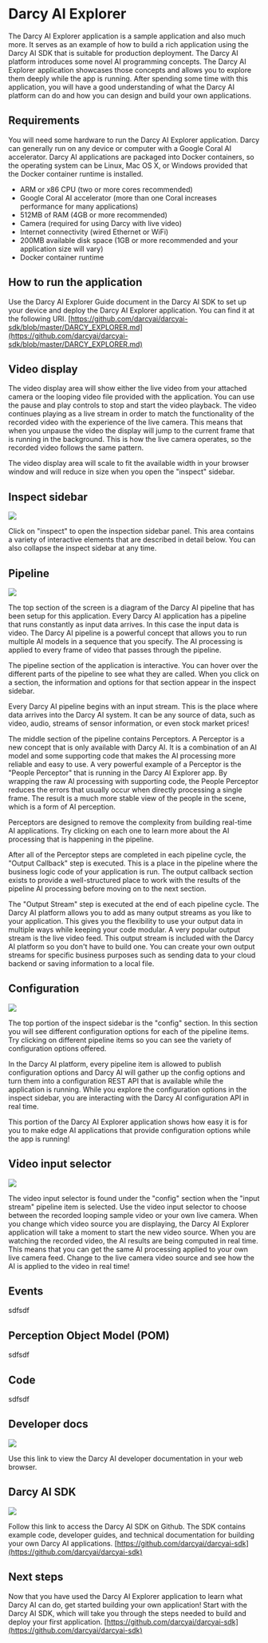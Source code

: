 # Darcy AI Explorer

The Darcy AI Explorer application is a sample application and also much more. It serves as an example of how to build a rich application using the Darcy AI SDK that is suitable for production deployment. The Darcy AI platform introduces some novel AI programming concepts. The Darcy AI Explorer application showcases those concepts and allows you to explore them deeply while the app is running. After spending some time with this application, you will have a good understanding of what the Darcy AI platform can do and how you can design and build your own applications.

## Requirements

You will need some hardware to run the Darcy AI Explorer application. Darcy can generally run on any device or computer with a Google Coral AI accelerator. Darcy AI applications are packaged into Docker containers, so the operating system can be Linux, Mac OS X, or Windows provided that the Docker container runtime is installed.

- ARM or x86 CPU (two or more cores recommended)
- Google Coral AI accelerator (more than one Coral increases performance for many applications)
- 512MB of RAM (4GB or more recommended)
- Camera (required for using Darcy with live video)
- Internet connectivity (wired Ethernet or WiFi)
- 200MB available disk space (1GB or more recommended and your application size will vary)
- Docker container runtime

## How to run the application

Use the Darcy AI Explorer Guide document in the Darcy AI SDK to set up your device and deploy the Darcy AI Explorer application. You can find it at the following URI. [https://github.com/darcyai/darcyai-sdk/blob/master/DARCY_EXPLORER.md](https://github.com/darcyai/darcyai-sdk/blob/master/DARCY_EXPLORER.md)

## Video display

The video display area will show either the live video from your attached camera or the looping video file provided with the application. You can use the pause and play controls to stop and start the video playback. The video continues playing as a live stream in order to match the functionality of the recorded video with the experience of the live camera. This means that when you unpause the video the display will jump to the current frame that is running in the background. This is how the live camera operates, so the recorded video follows the same pattern.

The video display area will scale to fit the available width in your browser window and will reduce in size when you open the "inspect" sidebar.

## Inspect sidebar

<img src="./docs/img/darcy-ai-explorer-inspect-button.png" />

Click on "inspect" to open the inspection sidebar panel. This area contains a variety of interactive elements that are described in detail below. You can also collapse the inspect sidebar at any time.

## Pipeline

<img src="./docs/img/darcy-ai-explorer-pipeline.png" />

The top section of the screen is a diagram of the Darcy AI pipeline that has been setup for this application. Every Darcy AI application has a pipeline that runs constantly as input data arrives. In this case the input data is video. The Darcy AI pipeline is a powerful concept that allows you to run multiple AI models in a sequence that you specify. The AI processing is applied to every frame of video that passes through the pipeline.

The pipeline section of the application is interactive. You can hover over the different parts of the pipeline to see what they are called. When you click on a section, the information and options for that section appear in the inspect sidebar.

Every Darcy AI pipeline begins with an input stream. This is the place where data arrives into the Darcy AI system. It can be any source of data, such as video, audio, streams of sensor information, or even stock market prices!

The middle section of the pipeline contains Perceptors. A Perceptor is a new concept that is only available with Darcy AI. It is a combination of an AI model and some supporting code that makes the AI processing more reliable and easy to use. A very powerful example of a Perceptor is the "People Perceptor" that is running in the Darcy AI Explorer app. By wrapping the raw AI processing with supporting code, the People Perceptor reduces the errors that usually occur when directly processing a single frame. The result is a much more stable view of the people in the scene, which is a form of AI perception.

Perceptors are designed to remove the complexity from building real-time AI applications. Try clicking on each one to learn more about the AI processing that is happening in the pipeline.

After all of the Perceptor steps are completed in each pipeline cycle, the "Output Callback" step is executed. This is a place in the pipeline where the business logic code of your application is run. The output callback section exists to provide a well-structured place to work with the results of the pipeline AI processing before moving on to the next section.

The "Output Stream" step is executed at the end of each pipeline cycle. The Darcy AI platform allows you to add as many output streams as you like to your application. This gives you the flexibility to use your output data in multiple ways while keeping your code modular. A very popular output stream is the live video feed. This output stream is included with the Darcy AI platform so you don't have to build one. You can create your own output streams for specific business purposes such as sending data to your cloud backend or saving information to a local file. 

## Configuration

<img src="./docs/img/darcy-ai-explorer-config-section.png" />

The top portion of the inspect sidebar is the "config" section. In this section you will see different configuration options for each of the pipeline items. Try clicking on different pipeline items so you can see the variety of configuration options offered.

In the Darcy AI platform, every pipeline item is allowed to publish configuration options and Darcy AI will gather up the config options and turn them into a configuration REST API that is available while the application is running. While you explore the configuration options in the inspect sidebar, you are interacting with the Darcy AI configuration API in real time.

This portion of the Darcy AI Explorer application shows how easy it is for you to make edge AI applications that provide configuration options while the app is running!

## Video input selector

<img src="./docs/img/darcy-ai-explorer-video-input-selector.png" />

The video input selector is found under the "config" section when the "input stream" pipeline item is selected. Use the video input selector to choose between the recorded looping sample video or your own live camera. When you change which video source you are displaying, the Darcy AI Explorer application will take a moment to start the new video source. When you are watching the recorded video, the AI results are being computed in real time. This means that you can get the same AI processing applied to your own live camera feed. Change to the live camera video source and see how the AI is applied to the video in real time!

## Events

sdfsdf

## Perception Object Model (POM)

sdfsdf

## Code

sdfsdf

## Developer docs

<img src="./docs/img/darcy-ai-explorer-developer-docs-link.png" />

Use this link to view the Darcy AI developer documentation in your web browser.

## Darcy AI SDK

<img src="./docs/img/darcy-ai-explorer-darcy-ai-sdk-link.png" />

Follow this link to access the Darcy AI SDK on Github. The SDK contains example code, developer guides, and technical documentation for building your own Darcy AI applications. [https://github.com/darcyai/darcyai-sdk](https://github.com/darcyai/darcyai-sdk)

## Next steps

Now that you have used the Darcy AI Explorer application to learn what Darcy AI can do, get started building your own application! Start with the Darcy AI SDK, which will take you through the steps needed to build and deploy your first application. [https://github.com/darcyai/darcyai-sdk](https://github.com/darcyai/darcyai-sdk)